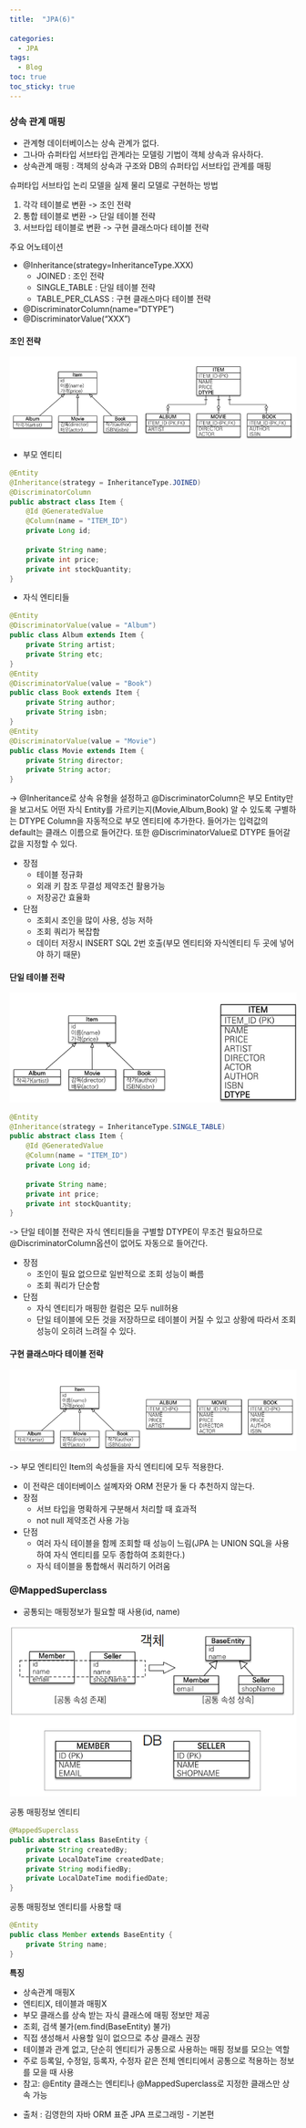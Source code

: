```yaml
---
title:  "JPA(6)"

categories:
  - JPA
tags:
  - Blog
toc: true
toc_sticky: true
---
```


### 상속 관계 매핑

- 관계형 데이터베이스는 상속 관계가 없다.
- 그나마 슈퍼타입 서브타입 관계라는 모델링 기법이 객체 상속과 유사하다.
- 상속관계 매핑 : 객체의 상속과 구조와 DB의 슈퍼타입 서브타입 관계를 매핑

슈퍼타입 서브타입 논리 모델을 실제 물리 모델로 구현하는 방법
1. 각각 테이블로 변환 -> 조인 전략
2. 통합 테이블로 변환 -> 단일 테이블 전략
3. 서브타입 테이블로 변환 -> 구현 클래스마다 테이블 전략

주요 어노테이션
- @Inheritance(strategy=InheritanceType.XXX)
    * JOINED : 조인 전략
    * SINGLE_TABLE : 단일 테이블 전략
    * TABLE_PER_CLASS : 구현 클래스마다 테이블 전략
- @DiscriminatorColumn(name=“DTYPE”) 
- @DiscriminatorValue(“XXX”)

#### 조인 전략

![GitHub Logo](/image/조인전략.png)

- 부모 엔티티

```java
@Entity
@Inheritance(strategy = InheritanceType.JOINED)
@DiscriminatorColumn
public abstract class Item {
    @Id @GeneratedValue
    @Column(name = "ITEM_ID")
    private Long id;

    private String name;
    private int price;
    private int stockQuantity;
}
```

- 자식 엔티티들

```java
@Entity
@DiscriminatorValue(value = "Album")
public class Album extends Item {
    private String artist;
    private String etc;
}
@Entity
@DiscriminatorValue(value = "Book")
public class Book extends Item {
    private String author;
    private String isbn;
}
@Entity
@DiscriminatorValue(value = "Movie")
public class Movie extends Item {
    private String director;
    private String actor;
}
```
-> @Inheritance로 상속 유형을 설정하고 @DiscriminatorColumn은 부모 Entity만을 보고서도 어떤 자식 Entity를 가르키는지(Movie,Album,Book) 알 수 있도록 구별하는 DTYPE Column을 자동적으로 부모 엔티티에 추가한다. 들어가는 입력값의 default는 클래스 이름으로 들어간다. 또한 @DiscriminatorValue로 DTYPE 들어갈 값을 지정할 수 있다.

- 장점
    * 테이블 정규화
    * 외래 키 참조 무결성 제약조건 활용가능
    * 저장공간 효율화
- 단점
    * 조회시 조인을 많이 사용, 성능 저하
    * 조회 쿼리가 복잡함
    * 데이터 저장시 INSERT SQL 2번 호출(부모 엔티티와 자식엔티티 두 곳에 넣어야 하기 때문)

#### 단일 테이블 전략

![GitHub Logo](/image/단일테이블전략.png)

```java
@Entity
@Inheritance(strategy = InheritanceType.SINGLE_TABLE)
public abstract class Item {
    @Id @GeneratedValue
    @Column(name = "ITEM_ID")
    private Long id;

    private String name;
    private int price;
    private int stockQuantity;
}
```
-> 단일 테이블 전략은 자식 엔티티들을 구별할 DTYPE이 무조건 필요하므로 @DiscriminatorColumn옵션이 없어도 자동으로 들어간다.

- 장점
    * 조인이 필요 없으므로 일반적으로 조회 성능이 빠름
    * 조회 쿼리가 단순함
- 단점
    * 자식 엔티티가 매핑한 컬럼은 모두 null허용
    * 단일 테이블에 모든 것을 저장하므로 테이블이 커질 수 있고 상황에 따라서 조회 성능이 오히려 느려질 수 있다.

#### 구현 클래스마다 테이블 전략

![GitHub Logo](/image/구현클래스마다테이블전략.png)

-> 부모 엔티티인 Item의 속성들을 자식 엔티티에 모두 적용한다.

- 이 전략은 데이터베이스 설꼐자와 ORM 전문가 둘 다 추천하지 않는다.
- 장점
    * 서브 타입을 명확하게 구분해서 처리할 때 효과적
    * not null 제약조건 사용 가능
- 단점
    * 여러 자식 테이블을 함께 조회할 때 성능이 느림(JPA 는 UNION SQL을 사용하여 자식 엔티티를 모두 종합하여 조회한다.)
    * 자식 테이블을 통합해서 쿼리하기 어려움

### @MappedSuperclass

- 공통되는 매핑정보가 필요할 때 사용(id, name)

![GitHub Logo](/image/공통매핑정보.png)

공통 매핑정보 엔티티

```java
@MappedSuperclass
public abstract class BaseEntity {
    private String createdBy;
    private LocalDateTime createdDate;
    private String modifiedBy;
    private LocalDateTime modifiedDate;
}
```

공통 매핑정보 엔티티를 사용할 때

```java
@Entity
public class Member extends BaseEntity {
    private String name;
}
```

**특징**

- 상속관계 매핑X 
- 엔티티X, 테이블과 매핑X 
- 부모 클래스를 상속 받는 자식 클래스에 매핑 정보만 제공
- 조회, 검색 불가(em.find(BaseEntity) 불가) 
- 직접 생성해서 사용할 일이 없으므로 추상 클래스 권장
- 테이블과 관계 없고, 단순히 엔티티가 공통으로 사용하는 매핑 정보를 모으는 역할
- 주로 등록일, 수정일, 등록자, 수정자 같은 전체 엔티티에서 공통으로 적용하는 정보를 모을 때 사용
- 참고: @Entity 클래스는 엔티티나 @MappedSuperclass로 지정한 클래스만 상속 가능

* 출처 : 김영한의 자바 ORM 표준 JPA 프로그래밍 - 기본편